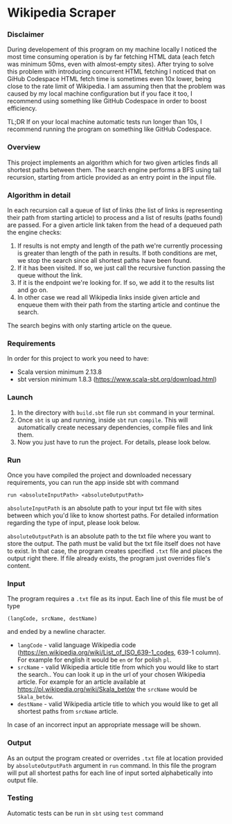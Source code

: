 # Wikipedia Scraper

### Disclaimer
During developement of this program on my machine locally I noticed the most time consuming operation is by far fetching HTML data (each fetch was minimum 50ms, even with almost-empty sites). After trying to solve this problem with introducing concurrent HTML fetching I noticed that on GiHub Codespace HTML fetch time is sometimes even 10x lower, being close to the rate limit of Wikipedia. I am assuming then that the problem was caused by my local machine configuration but if you face it too, I recommend using something like GitHub Codespace in order to boost efficiency.

TL;DR If on your local machine automatic tests run longer than 10s, I recommend running the program on something like GitHub Codespace.

### Overview

This project implements an algorithm which for two given articles finds all shortest paths between them.
The search engine performs a BFS using tail recursion, starting from article provided as an entry point
in the input file.

### Algorithm in detail

In each recursion call a queue of list of links (the list of links is representing their path from starting article) to process
and a list of results (paths found) are passed. For a given article link taken from the head of a dequeued path the engine checks:

1. If results is not empty and length of the path we're currently processing is greater than length of the path in results.
   If both conditions are met, we stop the search since all shortest paths have been found.
2. If it has been visited. If so, we just call the recursive function passing the queue without the link.
3. If it is the endpoint we're looking for. If so, we add it to the results list and go on.
4. In other case we read all Wikipedia links inside given article and enqueue them with their path from the starting article
   and continue the search.

The search begins with only starting article on the queue.

### Requirements

In order for this project to work you need to have:

* Scala version minimum 2.13.8
* sbt version minimum 1.8.3 (https://www.scala-sbt.org/download.html)

### Launch

1. In the directory with ```build.sbt``` file run ```sbt``` command in your terminal.
2. Once ```sbt``` is up and running, inside ```sbt``` run ```compile```. This will automatically create necessary dependencies, compile files and link them.
3. Now you just have to run the project. For details, please look below.

### Run

Once you have compiled the project and downloaded necessary requirements, you can run
the app inside sbt with command

```
run <absoluteInputPath> <absoluteOutputPath>
```

```absoluteInputPath``` is an absolute path to your input txt file
with sites between which you'd like to know shortest paths. For detailed information
regarding the type of input, please look below.

```absoluteOutputPath``` is an absolute path to the txt file where you want to store
the output. The path must be valid but the txt file itself does not have to exist.
In that case, the program creates specified ```.txt``` file and places the output
right there. If file already exists, the program just overrides file's content.

### Input

The program requires a ```.txt``` file as its input. Each line of this file must be of type

```
(langCode, srcName, destName)
```

and ended by a newline character.

- ```langCode``` - valid language Wikipedia code (https://en.wikipedia.org/wiki/List_of_ISO_639-1_codes, 639-1 column).
  For example for english it would be ```en``` or for polish ```pl```.
- ```srcName``` - valid Wikipedia article title from which you would like to start the search.. You can look it up in the url of your chosen
  Wikipedia article. For example for an article available at https://pl.wikipedia.org/wiki/Skala_betów the ```srcName```
  would be ```Skala_betów```.
- ```destName``` - valid Wikipedia article title to which you would like to get all shortest paths from ```srcName``` article.

In case of an incorrect input an appropriate message will be shown.

### Output

As an output the program created or overrides ```.txt``` file at location provided by
```absoluteOutputPath``` argument in ```run``` command. In this file the program will
put all shortest paths for each line of input sorted alphabetically into output file.

### Testing

Automatic tests can be run in ```sbt``` using ```test``` command
